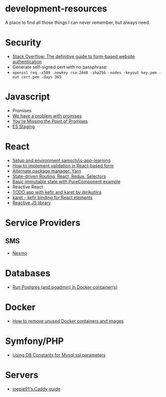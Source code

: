 # development-resources
A place to find all those things I can never remember, but always need.

# Security
- [Stack Overflow: The definitive guide to form-based website authentication](http://stackoverflow.com/questions/549/the-definitive-guide-to-form-based-website-authentication?rq=1)
- Generate self-signed cert with no passphrase:
 - `openssl req -x509 -newkey rsa:2048 -sha256 -nodes -keyout key.pem -out cert.pem -days 365`

# Javascript
- Promises
 - [We have a problem with promises](https://pouchdb.com/2015/05/18/we-have-a-problem-with-promises.html)
 - [You're Missing the Point of Promises](https://blog.domenic.me/youre-missing-the-point-of-promises/)
 - [ES Staging](https://gist.github.com/samsch/6038712759e3ef9cd779)

# React
- [Setup and environment samsch/js-app-learning](https://github.com/samsch/js-app-learning)
- [How to implement validation in React-based form](https://gist.github.com/samsch/fdc503902a66a7b577420b29bcdac843)
- [Alternate package manager: Yarn](https://yarnpkg.com/)
- [State-driven Routing, React, Redux, Selectors](http://www.thinkloop.com/article/state-driven-routing-react-redux-selectors/)
- [Basic immutable state with PureComponent example](http://codepen.io/anon/pen/ryOvwG?editors=0011)
- Reactive React
 - [TODO app with kefir and karet by @rikutiira](https://github.com/rikutiira/react-frp-todomvc)
 - [karet - kefir binding for React elements](https://github.com/calmm-js/karet)
 - [Reactive JS library](http://rpominov.github.io/kefir/)

# Service Providers

## SMS
- [Nexmo](https://www.nexmo.com/products/sms/)

# Databases
- [Run Postgres (and pgadmin) in Docker container(s)](https://gist.github.com/samsch/a8a9c81a12cf35fe123ba063a5ecdf33)

# Docker
- [How to remove unused Docker containers and images](https://gist.github.com/samsch/77ca5e866e6d90cd2260b2a6027abfb5)

# Symfony/PHP
- [Using DB Constants for Mysql ssl parameters](https://gist.github.com/samsch/d5243de3924a8ad10df2)

# Servers
- [joepie91's Caddy guide](https://gist.github.com/joepie91/2b02afe2dfa65ef1d2b9975ca2d0ece3)
